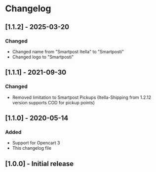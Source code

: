 # Changelog

## [1.1.2] - 2025-03-20
### Changed
- Changed name from "Smartpost Itella" to "Smartposti"
- Changed logo to "Smartposti"

## [1.1.1] - 2021-09-30
### Changed
- Removed limitation to Smartpost Pickups (Itella-Shipping from 1.2.12 version supports COD for pickup points)

## [1.1.0] - 2020-05-14
### Added
- Support for Opencart 3
- This changelog file

## [1.0.0] - Initial release